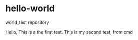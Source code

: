 # hello-world
world_test repository

Hello,
This is a the first test.
This is my second test, from cmd  
